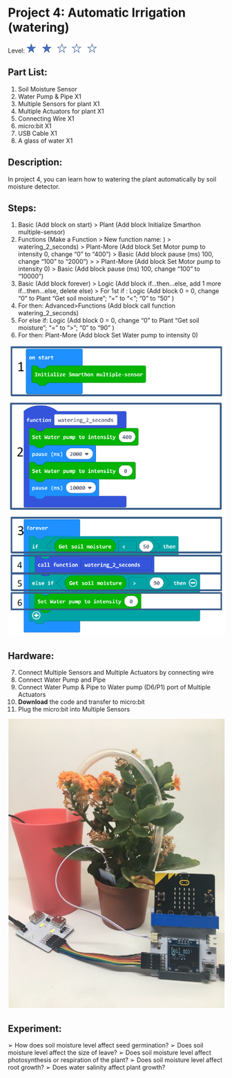 # Project 4:  Automatic Irrigation (watering)
Level: ![level](images/level2.png)

## Part List:
1. Soil Moisture Sensor
2. Water Pump & Pipe X1
3. Multiple Sensors for plant X1
4. Multiple Actuators for plant X1
5. Connecting Wire X1
6. micro:bit X1
7. USB Cable X1
8. A glass of water X1

## Description:
In project 4, you can learn how to watering the plant automatically by soil moisture detector.

## Steps:
1. Basic (Add block on start) > Plant (Add block Initialize Smarthon multiple-sensor)
2. Functions (Make a Function > New function name: ) > watering_2_seconds) > Plant-More (Add block Set Motor pump to intensity 0, change “0” to “400”) > Basic (Add block pause (ms) 100, change “100” to “2000”) > > Plant-More (Add block Set Motor pump to intensity 0) > Basic (Add block pause (ms) 100, change “100” to “10000”)
3. Basic (Add block forever) > Logic (Add block if…then…else, add 1 more if…then…else, delete else) > For 1st if : Logic (Add block 0 = 0, change “0” to Plant “Get soil moisture”; “=” to “<”; “0” to “50” )
4. For then: Advanced>Functions (Add block call function watering_2_seconds)
5. For else if: Logic (Add block 0 = 0, change “0” to Plant “Get soil moisture”; “=” to “>”; “0” to “90” )
6. For then: Plant-More (Add block Set Water pump to intensity 0)

![pic](images/P4_1.png)

## Hardware:
7. Connect Multiple Sensors and Multiple Actuators by connecting wire
8. Connect Water Pump and Pipe
9. Connect Water Pump & Pipe to Water pump (D6/P1) port of Multiple Actuators
10. **Download** the code and transfer to micro:bit
11. Plug the micro:bit into Multiple Sensors

![pic](images/P4_2.png)

## Experiment:
➢ How does soil moisture level affect seed germination?
➢ Does soil moisture level affect the size of leave?
➢ Does soil moisture level affect photosynthesis or respiration of the plant?
➢ Does soil moisture level affect root growth?
➢ Does water salinity affect plant growth?